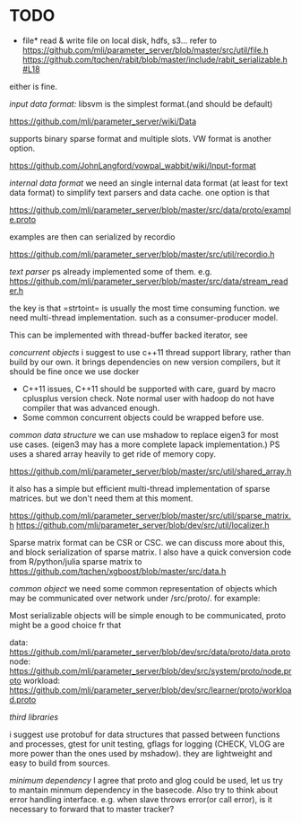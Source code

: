 # TODO



* file* read & write file on local disk, hdfs, s3... refer to
https://github.com/mli/parameter_server/blob/master/src/util/file.h
https://github.com/tqchen/rabit/blob/master/include/rabit_serializable.h#L18

either is fine.

*input data format:* libsvm is the simplest format.(and should be default)

https://github.com/mli/parameter_server/wiki/Data

supports binary sparse format and multiple slots. VW format is another option.

https://github.com/JohnLangford/vowpal_wabbit/wiki/Input-format

*internal data format* we need an single internal data format (at least for text
data format) to simplify text parsers and data cache. one option is that

https://github.com/mli/parameter_server/blob/master/src/data/proto/example.proto

examples are then can serialized by recordio

https://github.com/mli/parameter_server/blob/master/src/util/recordio.h

*text parser*
ps already implemented some of
them. e.g. https://github.com/mli/parameter_server/blob/master/src/data/stream_reader.h

the key is that =strtoint= is usually the most time consuming function. we need
multi-thread implementation. such as a consumer-producer model. 

This can be implemented with thread-buffer backed iterator, see 

*concurrent objects* i suggest to use c++11 thread support library, rather than
 build by our own. it brings dependencies on new version compilers, but it should
 be fine once we use docker

* C++11 issues, C++11 should be supported with care, guard by macro cplusplus version check. Note normal user with hadoop do not have compiler that was advanced enough.
* Some common concurrent objects could be wrapped before use.

*common data structure* we can use mshadow to replace eigen3
 for most use cases. (eigen3 may has a more complete lapack
 implementation.) PS uses a shared array heavily to get ride of memory copy.

https://github.com/mli/parameter_server/blob/master/src/util/shared_array.h

 it also has a simple but efficient multi-thread implementation of sparse
 matrices. but we don't need them at this moment.

https://github.com/mli/parameter_server/blob/master/src/util/sparse_matrix.h
https://github.com/mli/parameter_server/blob/dev/src/util/localizer.h

Sparse matrix format can be CSR or CSC. we can discuss more about this, and block serialization of sparse matrix. I also have a quick conversion code from R/python/julia sparse matrix to https://github.com/tqchen/xgboost/blob/master/src/data.h

*common object*
 we need some common representation of objects which may be communicated over
 network under /src/proto/. for example:

Most serializable objects will be simple enough to be communicated, proto might be a good choice fr that

 data:
 https://github.com/mli/parameter_server/blob/dev/src/data/proto/data.proto
 node:
https://github.com/mli/parameter_server/blob/dev/src/system/proto/node.proto
 workload:
 https://github.com/mli/parameter_server/blob/dev/src/learner/proto/workload.proto

*third libraries*

i suggest use protobuf for data structures that passed between functions and
processes, gtest for unit testing, gflags for logging (CHECK, VLOG are more
power than the ones used by mshadow). they are lightweight and easy to build
from sources.

*minimum dependency*
I agree that proto and glog could be used, let us try to mantain minmum dependency in the basecode. Also try to think about error handling interface. e.g. when slave throws error(or call error), is it necessary to forward that to master tracker?
